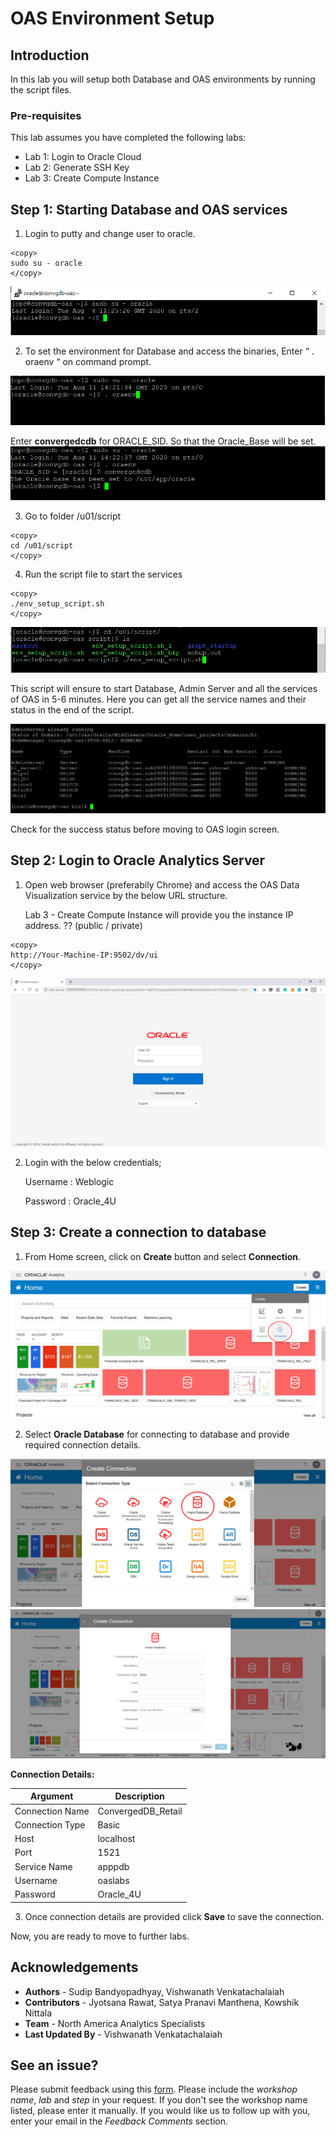 # OAS Environment Setup #

## Introduction ##
In this lab you will setup both Database and OAS environments by running the script files. 

### Pre-requisites ###

This lab assumes you have completed the following labs:  
- Lab 1: Login to Oracle Cloud  
- Lab 2: Generate SSH Key  
- Lab 3: Create Compute Instance  

## Step 1: Starting Database and OAS services

1. Login to putty and change user to oracle.
`````
<copy>
sudo su - oracle
</copy>
````` 
![](./images/oas-environment1.png " ")

2. To set the environment for Database and access the binaries, Enter “ . oraenv “ on command prompt.
   
![](./images/oas-environment2.png " ")

Enter **convergedcdb** for ORACLE\_SID.
So that the Oracle_Base will be set.
![](./images/oas-environment3.png " ")

3. Go to folder /u01/script

````
<copy>
cd /u01/script
</copy>
````
4. Run the script file to start the services
````
<copy>
./env_setup_script.sh
</copy>
````
![](./images/oas-environment4.png " ")

This script will ensure to start Database, Admin Server and all the services of OAS in 5-6 minutes. Here you can get all the service names and their status in the end of the script.

![](./images/oas-environment5.png " ")

Check for the success status before moving to OAS login screen.

## Step 2: Login to Oracle Analytics Server

1. Open web browser (preferabily Chrome) and access the OAS Data Visualization service by the below URL structure.  

      Lab 3 - Create Compute Instance will provide you the instance IP address. ?? (public / private)
````
<copy>
http://Your-Machine-IP:9502/dv/ui
</copy>
````
![](./images/oas-environment6.png " ")

2. Login with the below credentials;

      Username	: Weblogic

      Password 	: Oracle_4U

## Step 3: Create a connection to database

1. From Home screen, click on **Create** button and select **Connection**.

![](./images/oas-environment7.png " ")

2. Select **Oracle Database** for connecting to database and provide required connection details.  

![](./images/oas-environment8.png " ")
![](./images/oas-environment9.png " ")

**Connection Details:**	

| Argument  | Description   |
| ------------- | ------------- |
| Connection Name | ConvergedDB_Retail |
| Connection Type | Basic  |
| Host | localhost  |
| Port | 1521  |
| Service Name | apppdb  |
| Username | oaslabs  |
| Password | Oracle_4U  |

3. Once connection details are provided click **Save** to save the connection.

Now, you are ready to move to further labs.

## Acknowledgements

- **Authors** - Sudip Bandyopadhyay, Vishwanath Venkatachalaiah
- **Contributors** - Jyotsana Rawat, Satya Pranavi Manthena, Kowshik Nittala
- **Team** - North America Analytics Specialists
- **Last Updated By** - Vishwanath Venkatachalaiah

## See an issue?
Please submit feedback using this [form](https://apexapps.oracle.com/pls/apex/f?p=133:1:::::P1_FEEDBACK:1). Please include the *workshop name*, *lab* and *step* in your request.  If you don't see the workshop name listed, please enter it manually. If you would like us to follow up with you, enter your email in the *Feedback Comments* section.
